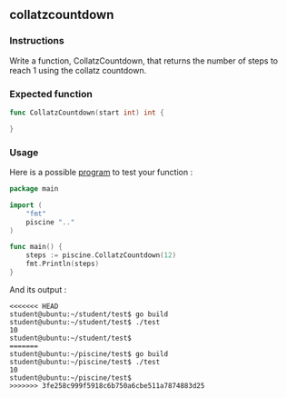 ## collatzcountdown

### Instructions

Write a function, CollatzCountdown, that returns the number of steps to reach 1 using the collatz countdown.

### Expected function

```go
func CollatzCountdown(start int) int {

}
```

### Usage

Here is a possible [program](TODO-LINK) to test your function :

```go
package main

import (
	"fmt"
	piscine ".."
)

func main() {
	steps := piscine.CollatzCountdown(12)
	fmt.Println(steps)
}
```

And its output :

```console
<<<<<<< HEAD
student@ubuntu:~/student/test$ go build
student@ubuntu:~/student/test$ ./test
10
student@ubuntu:~/student/test$
=======
student@ubuntu:~/piscine/test$ go build
student@ubuntu:~/piscine/test$ ./test
10
student@ubuntu:~/piscine/test$
>>>>>>> 3fe258c999f5918c6b750a6cbe511a7874883d25
```
